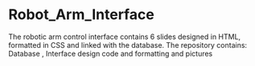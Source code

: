 # Robot_Arm_Interface
The robotic arm control interface contains 6 slides designed in HTML, formatted in CSS and linked with the database. The repository contains: Database , Interface design code and formatting and pictures
